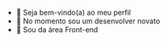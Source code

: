 - 👋 Seja bem-vindo(a) ao meu perfil
- 👀 No momento sou um desenvolver novato
- 🌱 Sou da área Front-end
<div>
<a href="https://github.com/Hakkaii01"/>



